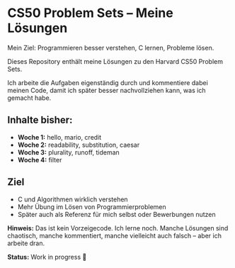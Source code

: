 # CS50 Problem Sets – Meine Lösungen

Mein Ziel: Programmieren besser verstehen, C lernen, Probleme lösen.

Dieses Repository enthält meine Lösungen zu den Harvard CS50 Problem Sets.

Ich arbeite die Aufgaben eigenständig durch und kommentiere dabei meinen Code, damit ich später besser nachvollziehen kann, was ich gemacht habe.

## Inhalte bisher:

- **Woche 1:** hello, mario, credit  
- **Woche 2:** readability, substitution, caesar  
- **Woche 3:** plurality, runoff, tideman  
- **Woche 4:** filter 

## Ziel

- C und Algorithmen wirklich verstehen
- Mehr Übung im Lösen von Programmierproblemen
- Später auch als Referenz für mich selbst oder Bewerbungen nutzen

**Hinweis:** Das ist kein Vorzeigecode. Ich lerne noch. Manche Lösungen sind chaotisch, manche kommentiert, manche vielleicht auch falsch – aber ich arbeite dran.

**Status:** Work in progress 🚧
